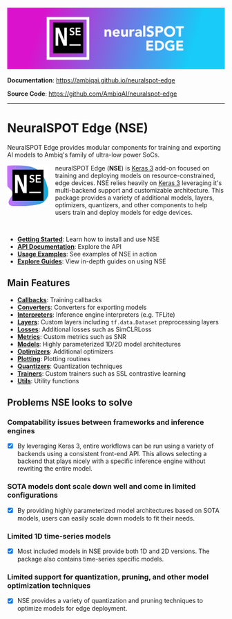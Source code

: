 <p align="center">
  <a href="https://github.com/AmbiqAI/neuralspot-edge"><img src="./docs/assets/nse-banner.png" alt="NSE"></a>
</p>

**Documentation**: <a href="https://ambiqai.github.io/neuralspot-edge" target="_blank">https://ambiqai.github.io/neuralspot-edge</a>

**Source Code**: <a href="https://github.com/AmbiqAI/neuralspot-edge" target="_blank">https://github.com/AmbiqAI/neuralspot-edge</a>

---

# NeuralSPOT Edge (NSE)

NeuralSPOT Edge provides modular components for training and exporting AI models to Ambiq's family of ultra-low power SoCs.

<img style="float: left; margin: 0px 15px 15px 0px;" src="./docs/assets/nse-logo-128.png" width="96px" />

neuralSPOT Edge (**NSE**) is [Keras 3](https://keras.io) add-on focused on training and deploying models on resource-constrained, edge devices. NSE relies heavily on [Keras 3](https://keras.io) leveraging it's multi-backend support and customizable architecture. This package provides a variety of additional models, layers, optimizers, quantizers, and other components to help users train and deploy models for edge devices.

<br style="clear:both" />


- **[Getting Started](usage/index.md)**: Learn how to install and use NSE
- **[API Documentation](api/neuralspot_edge)**: Explore the API
- **[Usage Examples](examples/index.md)**: See examples of NSE in action
- **[Explore Guides](guides/index.md)**: View in-depth guides on using NSE

## Main Features

* [**Callbacks**](https://ambiqai.github.io/neuralspot-edge/api/neuralspot_edge/callbacks): Training callbacks
* [**Converters**](https://ambiqai.github.io/neuralspot-edge/api/neuralspot_edge/converters): Converters for exporting models
* [**Interpreters**](https://ambiqai.github.io/neuralspot-edge/api/neuralspot_edge/interpreters): Inference engine interpreters (e.g. TFLite)
* [**Layers**](https://ambiqai.github.io/neuralspot-edge/api/neuralspot_edge/layers): Custom layers including `tf.data.Dataset` preprocessing layers
* [**Losses**](https://ambiqai.github.io/neuralspot-edge/api/neuralspot_edge/losses): Additional losses such as SimCLRLoss
* [**Metrics**](https://ambiqai.github.io/neuralspot-edge/api/neuralspot_edge/metrics): Custom metrics such as SNR
* [**Models**](https://ambiqai.github.io/neuralspot-edge/api/neuralspot_edge/models): Highly parameterized 1D/2D model architectures
* [**Optimizers**](https://ambiqai.github.io/neuralspot-edge/api/neuralspot_edge/optimizers): Additional optimizers
* [**Plotting**](https://ambiqai.github.io/neuralspot-edge/api/neuralspot_edge/plotting): Plotting routines
* [**Quantizers**](https://ambiqai.github.io/neuralspot-edge/api/neuralspot_edge/quantizers): Quantization techniques
* [**Trainers**](https://ambiqai.github.io/neuralspot-edge/api/neuralspot_edge/trainers): Custom trainers such as SSL contrastive learning
* [**Utils**](https://ambiqai.github.io/neuralspot-edge/api/neuralspot_edge/utils): Utility functions

## Problems **NSE** looks to solve

### Compatability issues between frameworks and inference engines

- [x] By leveraging Keras 3, entire workflows can be run using a variety of backends using a consistent front-end API. This allows selecting a backend that plays nicely with a specific inference engine without rewriting the entire model.

### SOTA models dont scale down well and come in limited configurations

- [x] By providing highly parameterized model architectures based on SOTA models, users can easily scale down models to fit their needs.

### Limited 1D time-series models

- [x] Most included models in NSE provide both 1D and 2D versions. The package also contains time-series specific models.

### Limited support for quantization, pruning, and other model optimization techniques

- [x] NSE provides a variety of quantization and pruning techniques to optimize models for edge deployment.

